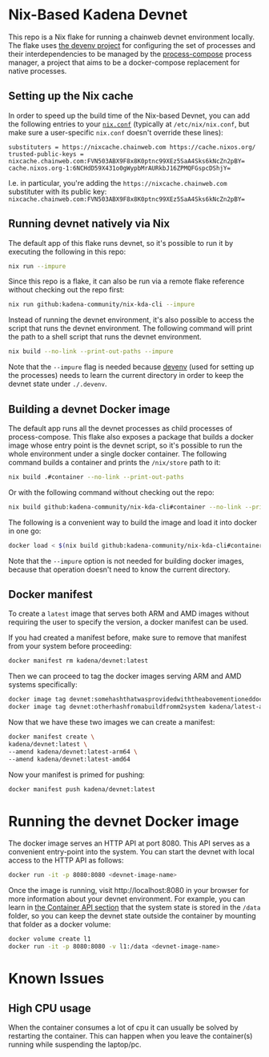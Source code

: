 # Nix-Based Kadena Devnet

This repo is a Nix flake for running a chainweb devnet environment locally. The flake uses [the devenv project](https://devenv.sh/) for configuring the set of processes and their interdependencies to be managed by the [process-compose](https://github.com/F1bonacc1/process-compose) process manager, a project that aims to be a docker-compose replacement for native processes.

## Setting up the Nix cache

In order to speed up the build time of the Nix-based Devnet, you can add the following entries to your [`nix.conf`](https://nixos.org/manual/nix/stable/command-ref/conf-file) (typically at `/etc/nix/nix.conf`, but make sure a user-specific `nix.conf` doesn't override these lines):

```
substituters = https://nixcache.chainweb.com https://cache.nixos.org/
trusted-public-keys = nixcache.chainweb.com:FVN503ABX9F8x8K0ptnc99XEz5SaA4Sks6kNcZn2pBY= cache.nixos.org-1:6NCHdD59X431o0gWypbMrAURkbJ16ZPMQFGspcDShjY=
```

I.e. in particular, you're adding the `https://nixcache.chainweb.com` substituter with its public key: `nixcache.chainweb.com:FVN503ABX9F8x8K0ptnc99XEz5SaA4Sks6kNcZn2pBY=`

## Running devnet natively via Nix

The default app of this flake runs devnet, so it's possible to run it by executing the following in this repo:
``` bash
nix run --impure
```

Since this repo is a flake, it can also be run via a remote flake reference without checking out the repo first:
``` bash
nix run github:kadena-community/nix-kda-cli --impure
```

Instead of running the devnet environment, it's also possible to access the script that runs the devnet environment. The following command will print the path to a shell script that runs the devnet environment.
``` bash
nix build --no-link --print-out-paths --impure
```

Note that the `--impure` flag is needed because [devenv](https://devenv.sh/) (used for setting up the processes) needs to learn the current directory in order to keep the devnet state under `./.devenv`.

## Building a devnet Docker image

The default app runs all the devnet processes as child processes of process-compose. This flake also exposes a package that builds a docker image whose entry point is the devnet script, so it's possible to run the whole environment under a single docker container. The following command builds a container and prints the `/nix/store` path to it:

``` bash
nix build .#container --no-link --print-out-paths
```

Or with the following command without checking out the repo:
``` bash
nix build github:kadena-community/nix-kda-cli#container --no-link --print-out-paths
```

The following is a convenient way to build the image and load it into docker in one go:
``` bash
docker load < $(nix build github:kadena-community/nix-kda-cli#container --no-link --print-out-paths)
```

Note that the `--impure` option is not needed for building docker images, because that operation doesn't need to know the current directory.

## Docker manifest

To create a `latest` image that serves both ARM and AMD images without requiring the user to specify the version, a docker manifest can be used.

If you had created a manifest before, make sure to remove that manifest from your system before proceeding:

```bash
docker manifest rm kadena/devnet:latest
```

Then we can proceed to tag the docker images serving ARM and AMD systems specifically:

```bash
docker image tag devnet:somehashthatwasprovidedwiththeabovementioneddockerloadcommand kadena/latest-amd64
docker image tag devnet:otherhashfromabuildfromm2system kadena/latest-arm64
```

Now that we have these two images we can create a manifest:

```bash
docker manifest create \
kadena/devnet:latest \
--amend kadena/devnet:latest-arm64 \
--amend kadena/devnet:latest-amd64
```

Now your manifest is primed for pushing:

```bash
docker manifest push kadena/devnet:latest
```

# Running the devnet Docker image

The docker image serves an HTTP API at port 8080. This API serves as a convenient entry-point into the system. You can start the devnet with local access to the HTTP API as follows:
``` bash
docker run -it -p 8080:8080 <devnet-image-name>
```

Once the image is running, visit http://localhost:8080 in your browser for more information about your devnet environment. For example, you can learn in [the Container API section](http://localhost:8080/#container-api) that the system state is stored in the `/data` folder, so you can keep the devnet state outside the container by mounting that folder as a docker volume:

``` bash
docker volume create l1
docker run -it -p 8080:8080 -v l1:/data <devnet-image-name>
```

# Known Issues

## High CPU usage
When the container consumes a lot of cpu it can usually be solved by restarting the container. This can happen when you leave the container(s) running while suspending the laptop/pc. 
